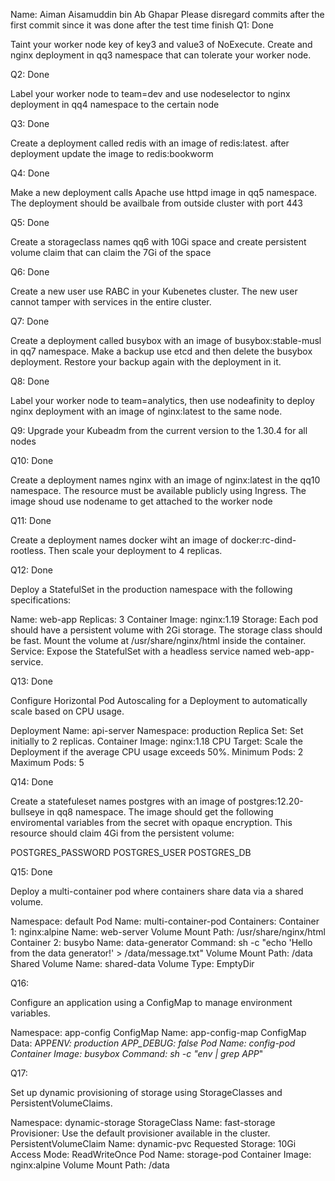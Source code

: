 Name: Aiman Aisamuddin bin Ab Ghapar
Please disregard commits after the first commit since it was done after the test time finish
Q1: Done

Taint your worker node key of key3 and value3 of NoExecute. Create and nginx deployment in qq3 namespace that can tolerate your worker node.

Q2: Done

Label your worker node to team=dev and use nodeselector to nginx deployment in qq4 namespace to the certain node

Q3: Done

Create a deployment called redis with an image of redis:latest. after deployment update the image to redis:bookworm

Q4: Done

Make a new deployment calls Apache use httpd image in qq5 namespace. The deployment should be availbale from outside cluster with port 443

Q5: Done

Create a storageclass names qq6 with 10Gi space and create persistent volume claim that can claim the 7Gi of the space

Q6: Done

Create a new user use RABC in your Kubenetes cluster. The new user cannot tamper with services in the entire cluster.

Q7: Done

Create a deployment called busybox with an image of busybox:stable-musl in qq7 namespace. Make a backup use etcd and then delete the busybox deployment. Restore your backup again with the deployment in it.

Q8: Done

Label your worker node to team=analytics, then use nodeafinity to deploy nginx deployment with an image of nginx:latest to the same node.

Q9:
Upgrade your Kubeadm from the current version to the 1.30.4 for all nodes

Q10: Done

Create a deployment names nginx with an image of nginx:latest in the qq10 namespace. The resource must be available publicly using Ingress. The image shoud use nodename to get attached to the worker node

Q11: Done

Create a deployment names docker wiht an image of docker:rc-dind-rootless. Then scale your deployment to 4 replicas.

Q12: Done

Deploy a StatefulSet in the production namespace with the following specifications:

Name: web-app
Replicas: 3
Container Image: nginx:1.19
Storage:
Each pod should have a persistent volume with 2Gi storage.
The storage class should be fast.
Mount the volume at /usr/share/nginx/html inside the container.
Service: Expose the StatefulSet with a headless service named web-app-service.

Q13: Done

Configure Horizontal Pod Autoscaling for a Deployment to automatically scale based on CPU usage.

Deployment Name: api-server
Namespace: production
Replica Set: Set initially to 2 replicas.
Container Image: nginx:1.18
CPU Target: Scale the Deployment if the average CPU usage exceeds 50%.
Minimum Pods: 2
Maximum Pods: 5

Q14: Done

Create a statefuleset names postgres with an image of postgres:12.20-bullseye in qq8 namespace. The image should get the following enviromental variables from the secret with opaque encryption. This resource should claim 4Gi from the persistent volume:

POSTGRES_PASSWORD
POSTGRES_USER
POSTGRES_DB

Q15: Done

Deploy a multi-container pod where containers share data via a shared volume.

Namespace: default
Pod Name: multi-container-pod
Containers:
Container 1: nginx:alpine
Name: web-server
Volume Mount Path: /usr/share/nginx/html
Container 2: busybo
Name: data-generator
Command: sh -c "echo 'Hello from the data generator!' > /data/message.txt"
Volume Mount Path: /data
Shared Volume Name: shared-data
Volume Type: EmptyDir

Q16:

Configure an application using a ConfigMap to manage environment variables.

Namespace: app-config
ConfigMap Name: app-config-map
ConfigMap Data:
APP*ENV: production
APP_DEBUG: false
Pod Name: config-pod
Container Image: busybox
Command: sh -c "env | grep APP*"

Q17:

Set up dynamic provisioning of storage using StorageClasses and PersistentVolumeClaims.

Namespace: dynamic-storage
StorageClass Name: fast-storage
Provisioner: Use the default provisioner available in the cluster.
PersistentVolumeClaim Name: dynamic-pvc
Requested Storage: 10Gi
Access Mode: ReadWriteOnce
Pod Name: storage-pod
Container Image: nginx:alpine
Volume Mount Path: /data
